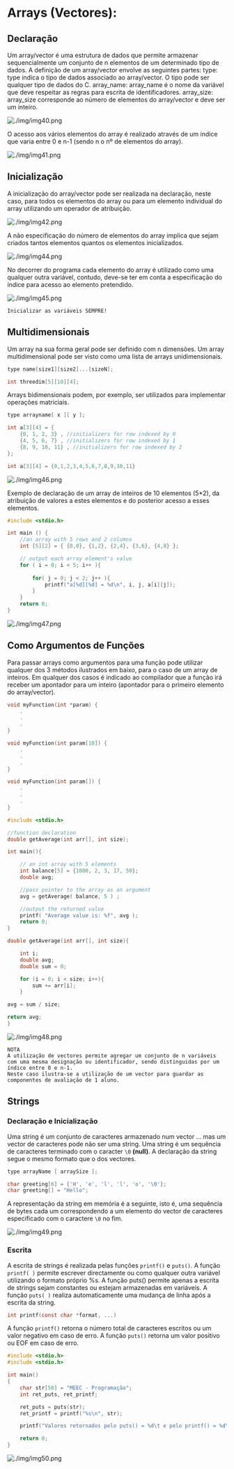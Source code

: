 # Arrays (Vectores):

## Declaração

Um array/vector é uma estrutura de dados que permite armazenar sequencialmente um conjunto de n elementos de um determinado tipo de dados. 
A definição de um array/vector envolve as seguintes partes:
type: type indica o tipo de dados associado ao array/vector. O tipo pode ser qualquer
tipo de dados do C.
array_name: array_name é o nome da variável que deve respeitar as regras para escrita de identificadores.
array_size: array_size corresponde ao número de elementos do array/vector e deve ser um inteiro.

![./img/img40.png](./img/img40.png)

O acesso aos vários elementos do array é realizado através de um índice que varia entre 0 e n-1 (sendo n o nº de elementos do array).

![./img/img41.png](./img/img41.png)

## Inicialização

A inicialização do array/vector pode ser realizada na declaração, neste caso, para todos os elementos do array ou para um elemento individual do array utilizando um  operador de atribuição.

![./img/img42.png](./img/img42.png)

A não especificação do número de elementos do array implica que sejam criados  tantos elementos quantos os elementos inicializados.

![./img/img44.png](./img/img44.png)

No decorrer do programa cada elemento do array é utilizado como uma qualquer outra variável, contudo, deve-se ter em conta a especificação do índice para acesso ao elemento pretendido.

![./img/img45.png](./img/img45.png)

    Inicializar as variáveis SEMPRE!

## Multidimensionais

Um array na sua forma geral pode ser definido com n dimensões. Um array multidimensional pode ser visto como uma lista de arrays unidimensionais.

```c
type name[size1][size2]...[sizeN];
```

```c
int threedim[5][10][4];
```

Arrays bidimensionais podem, por exemplo, ser utilizados para implementar operações matriciais.

```c
type arrayname[ x ][ y ];
```

```c
int a[3][4] = {
	{0, 1, 2, 3} , //initializers for row indexed by 0
	{4, 5, 6, 7} , //initializers for row indexed by 1
	{8, 9, 10, 11} , //initializers for row indexed by 2
};
```

```c
int a[3][4] = {0,1,2,3,4,5,6,7,8,9,10,11}
```

![./img/img46.png](./img/img46.png)

Exemplo de declaração de um array de inteiros de 10 elementos (5*2), da atribuição de valores a estes elementos e do posterior acesso a esses elementos.

```c
#include <stdio.h>

int main () {
	//an array with 5 rows and 2 columns
	int [5][2] = { {0,0}, {1,2}, {2,4}, {3,6}, {4,8} };

	// output each array element's value
	for ( i = 0; i < 5; i++ ){
		
		for( j = 0; j < 2; j++ ){
			printf("a[%d][%d] = %d\n", i, j, a[i][j]);
		}
	}
	return 0;
}
```

![./img/img47.png](./img/img47.png)

## Como Argumentos de Funções

Para passar arrays como argumentos para uma função pode utilizar qualquer dos 3 métodos ilustrados em baixo, para o caso de um array de inteiros. Em qualquer dos casos é indicado ao compilador que a função irá receber um apontador para um inteiro (apontador para o primeiro elemento do array/vector).

```c
void myFunction(int *param) {
	.
	.
	.
}
```

```c
void myFunction(int param[10]) {
	.
	.
	.
}
```

```c
void myFunction(int param[]) {
	.
	.
	.
}
```

```c
#include <stdio.h>

//function declaration
double getAverage(int arr[], int size);

int main(){

	// an int array with 5 elements
	int balance[5] = {1000, 2, 3, 17, 50};
	double avg;

	//pass pointer to the array as an argument
	avg = getAverage( balance, 5 ) ;

	//output the returned value
	printf( "Average value is: %f", avg );
	return 0;
}

double getAverage(int arr[], int size){

	int i;
	double avg;
	double sum = 0;

	for (i = 0; i < size; i++){
		sum += arr[i];
	}

avg = sum / size;

return avg;
}
```

![./img/img48.png](./img/img48.png)

    NOTA
    A utilização de vectores permite agregar um conjunto de n variáveis com uma mesma designação ou identificador, sendo distinguidas por um índice entre 0 e n-1.
    Neste caso ilustra-se a utilização de um vector para guardar as componentes de avaliação de 1 aluno.

## Strings

### Declaração e Inicialização

Uma string é um conjunto de caracteres armazenado num vector … mas um vector de caracteres pode não ser uma string. Uma string é um sequência de caracteres terminado com o caracter `\0` **(null)**.
A declaração da string segue o mesmo formato que o dos vectores.

```c
type arrayName [ arraySize ];
```

```c
char greeting[6] = {'H', 'e', 'l', 'l', 'o', '\0'};
char greeting[] = "Hello";
```

A representação da string em memória é a seguinte, isto é, uma sequência de bytes cada um correspondendo a um elemento do vector de caracteres especificado com o caractere `\0` no fim.

![./img/img49.png](./img/img49.png)

### Escrita

A escrita de strings é realizada pelas funções `printf()` e `puts()`. A função `printf( )` permite escrever directamente ou como qualquer outra variável utilizando o formato próprio %s. A função puts() permite apenas a escrita de strings sejam constantes ou estejam armazenadas em variáveis. A função `puts( )` realiza automaticamente uma mudança de linha após a escrita da string.

```c
int printf(const char *format, ...)
```

A função `printf()` retorna o número total de caracteres escritos ou um valor negativo em caso de erro. A função `puts()` retorna um valor positivo ou EOF em caso de erro.

```c
#include <stdio.h>
#include <stdio.h>

int main()
{
	char str[50] = "MEEC - Programação";
	int ret_puts, ret_printf;

	ret_puts = puts(str);
	ret_printf = printf("%s\n", str);

	printf("Valores retornados pelo puts() = %d\t e pelo printf() = %d\n", ret_puts, ret_printf);

	return 0;
}
```

![./img/img50.png](./img/img50.png)
